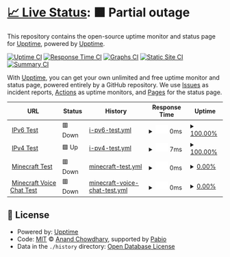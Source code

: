 # [📈 Live Status](https://upptime.github.io/upptime): <!--live status--> **🟧 Partial outage**

This repository contains the open-source uptime monitor and status page for [Upptime](https://upptime.js.org), powered by [Upptime](https://github.com/upptime/upptime).

[![Uptime CI](https://github.com/upptime/upptime/workflows/Uptime%20CI/badge.svg)](https://github.com/upptime/upptime/actions?query=workflow%3A%22Uptime+CI%22)
[![Response Time CI](https://github.com/upptime/upptime/workflows/Response%20Time%20CI/badge.svg)](https://github.com/upptime/upptime/actions?query=workflow%3A%22Response+Time+CI%22)
[![Graphs CI](https://github.com/upptime/upptime/workflows/Graphs%20CI/badge.svg)](https://github.com/upptime/upptime/actions?query=workflow%3A%22Graphs+CI%22)
[![Static Site CI](https://github.com/upptime/upptime/workflows/Static%20Site%20CI/badge.svg)](https://github.com/upptime/upptime/actions?query=workflow%3A%22Static+Site+CI%22)
[![Summary CI](https://github.com/upptime/upptime/workflows/Summary%20CI/badge.svg)](https://github.com/upptime/upptime/actions?query=workflow%3A%22Summary+CI%22)

With [Upptime](https://upptime.js.org), you can get your own unlimited and free uptime monitor and status page, powered entirely by a GitHub repository. We use [Issues](https://github.com/upptime/upptime/issues) as incident reports, [Actions](https://github.com/upptime/upptime/actions) as uptime monitors, and [Pages](https://upptime.github.io/upptime) for the status page.

<!--start: status pages-->
<!-- This summary is generated by Upptime (https://github.com/upptime/upptime) -->
<!-- Do not edit this manually, your changes will be overwritten -->
<!-- prettier-ignore -->
| URL | Status | History | Response Time | Uptime |
| --- | ------ | ------- | ------------- | ------ |
| <img alt="" src="https://icons.duckduckgo.com/ip3/null.ico" height="13"> [IPv6 Test](wyattzzzz.top) | 🟥 Down | [i-pv6-test.yml](https://github.com/WyattZZZZ/upptime_for_wyatt.top/commits/HEAD/history/i-pv6-test.yml) | <details><summary><img alt="Response time graph" src="./graphs/i-pv6-test/response-time-week.png" height="20"> 0ms</summary><br><a href="https://upptime.github.io/upptime/history/i-pv6-test"><img alt="Response time 0" src="https://img.shields.io/endpoint?url=https%3A%2F%2Fraw.githubusercontent.com%2FWyattZZZZ%2Fupptime_for_wyatt.top%2FHEAD%2Fapi%2Fi-pv6-test%2Fresponse-time.json"></a><br><a href="https://upptime.github.io/upptime/history/i-pv6-test"><img alt="24-hour response time 0" src="https://img.shields.io/endpoint?url=https%3A%2F%2Fraw.githubusercontent.com%2FWyattZZZZ%2Fupptime_for_wyatt.top%2FHEAD%2Fapi%2Fi-pv6-test%2Fresponse-time-day.json"></a><br><a href="https://upptime.github.io/upptime/history/i-pv6-test"><img alt="7-day response time 0" src="https://img.shields.io/endpoint?url=https%3A%2F%2Fraw.githubusercontent.com%2FWyattZZZZ%2Fupptime_for_wyatt.top%2FHEAD%2Fapi%2Fi-pv6-test%2Fresponse-time-week.json"></a><br><a href="https://upptime.github.io/upptime/history/i-pv6-test"><img alt="30-day response time 0" src="https://img.shields.io/endpoint?url=https%3A%2F%2Fraw.githubusercontent.com%2FWyattZZZZ%2Fupptime_for_wyatt.top%2FHEAD%2Fapi%2Fi-pv6-test%2Fresponse-time-month.json"></a><br><a href="https://upptime.github.io/upptime/history/i-pv6-test"><img alt="1-year response time 0" src="https://img.shields.io/endpoint?url=https%3A%2F%2Fraw.githubusercontent.com%2FWyattZZZZ%2Fupptime_for_wyatt.top%2FHEAD%2Fapi%2Fi-pv6-test%2Fresponse-time-year.json"></a></details> | <details><summary><a href="https://upptime.github.io/upptime/history/i-pv6-test">100.00%</a></summary><a href="https://upptime.github.io/upptime/history/i-pv6-test"><img alt="All-time uptime 100.00%" src="https://img.shields.io/endpoint?url=https%3A%2F%2Fraw.githubusercontent.com%2FWyattZZZZ%2Fupptime_for_wyatt.top%2FHEAD%2Fapi%2Fi-pv6-test%2Fuptime.json"></a><br><a href="https://upptime.github.io/upptime/history/i-pv6-test"><img alt="24-hour uptime 100.00%" src="https://img.shields.io/endpoint?url=https%3A%2F%2Fraw.githubusercontent.com%2FWyattZZZZ%2Fupptime_for_wyatt.top%2FHEAD%2Fapi%2Fi-pv6-test%2Fuptime-day.json"></a><br><a href="https://upptime.github.io/upptime/history/i-pv6-test"><img alt="7-day uptime 100.00%" src="https://img.shields.io/endpoint?url=https%3A%2F%2Fraw.githubusercontent.com%2FWyattZZZZ%2Fupptime_for_wyatt.top%2FHEAD%2Fapi%2Fi-pv6-test%2Fuptime-week.json"></a><br><a href="https://upptime.github.io/upptime/history/i-pv6-test"><img alt="30-day uptime 100.00%" src="https://img.shields.io/endpoint?url=https%3A%2F%2Fraw.githubusercontent.com%2FWyattZZZZ%2Fupptime_for_wyatt.top%2FHEAD%2Fapi%2Fi-pv6-test%2Fuptime-month.json"></a><br><a href="https://upptime.github.io/upptime/history/i-pv6-test"><img alt="1-year uptime 100.00%" src="https://img.shields.io/endpoint?url=https%3A%2F%2Fraw.githubusercontent.com%2FWyattZZZZ%2Fupptime_for_wyatt.top%2FHEAD%2Fapi%2Fi-pv6-test%2Fuptime-year.json"></a></details>
| <img alt="" src="https://icons.duckduckgo.com/ip3/null.ico" height="13"> [IPv4 Test](wyattzzzz.top) | 🟩 Up | [i-pv4-test.yml](https://github.com/WyattZZZZ/upptime_for_wyatt.top/commits/HEAD/history/i-pv4-test.yml) | <details><summary><img alt="Response time graph" src="./graphs/i-pv4-test/response-time-week.png" height="20"> 7ms</summary><br><a href="https://upptime.github.io/upptime/history/i-pv4-test"><img alt="Response time 10" src="https://img.shields.io/endpoint?url=https%3A%2F%2Fraw.githubusercontent.com%2FWyattZZZZ%2Fupptime_for_wyatt.top%2FHEAD%2Fapi%2Fi-pv4-test%2Fresponse-time.json"></a><br><a href="https://upptime.github.io/upptime/history/i-pv4-test"><img alt="24-hour response time 18" src="https://img.shields.io/endpoint?url=https%3A%2F%2Fraw.githubusercontent.com%2FWyattZZZZ%2Fupptime_for_wyatt.top%2FHEAD%2Fapi%2Fi-pv4-test%2Fresponse-time-day.json"></a><br><a href="https://upptime.github.io/upptime/history/i-pv4-test"><img alt="7-day response time 7" src="https://img.shields.io/endpoint?url=https%3A%2F%2Fraw.githubusercontent.com%2FWyattZZZZ%2Fupptime_for_wyatt.top%2FHEAD%2Fapi%2Fi-pv4-test%2Fresponse-time-week.json"></a><br><a href="https://upptime.github.io/upptime/history/i-pv4-test"><img alt="30-day response time 8" src="https://img.shields.io/endpoint?url=https%3A%2F%2Fraw.githubusercontent.com%2FWyattZZZZ%2Fupptime_for_wyatt.top%2FHEAD%2Fapi%2Fi-pv4-test%2Fresponse-time-month.json"></a><br><a href="https://upptime.github.io/upptime/history/i-pv4-test"><img alt="1-year response time 10" src="https://img.shields.io/endpoint?url=https%3A%2F%2Fraw.githubusercontent.com%2FWyattZZZZ%2Fupptime_for_wyatt.top%2FHEAD%2Fapi%2Fi-pv4-test%2Fresponse-time-year.json"></a></details> | <details><summary><a href="https://upptime.github.io/upptime/history/i-pv4-test">100.00%</a></summary><a href="https://upptime.github.io/upptime/history/i-pv4-test"><img alt="All-time uptime 76.21%" src="https://img.shields.io/endpoint?url=https%3A%2F%2Fraw.githubusercontent.com%2FWyattZZZZ%2Fupptime_for_wyatt.top%2FHEAD%2Fapi%2Fi-pv4-test%2Fuptime.json"></a><br><a href="https://upptime.github.io/upptime/history/i-pv4-test"><img alt="24-hour uptime 100.00%" src="https://img.shields.io/endpoint?url=https%3A%2F%2Fraw.githubusercontent.com%2FWyattZZZZ%2Fupptime_for_wyatt.top%2FHEAD%2Fapi%2Fi-pv4-test%2Fuptime-day.json"></a><br><a href="https://upptime.github.io/upptime/history/i-pv4-test"><img alt="7-day uptime 100.00%" src="https://img.shields.io/endpoint?url=https%3A%2F%2Fraw.githubusercontent.com%2FWyattZZZZ%2Fupptime_for_wyatt.top%2FHEAD%2Fapi%2Fi-pv4-test%2Fuptime-week.json"></a><br><a href="https://upptime.github.io/upptime/history/i-pv4-test"><img alt="30-day uptime 87.63%" src="https://img.shields.io/endpoint?url=https%3A%2F%2Fraw.githubusercontent.com%2FWyattZZZZ%2Fupptime_for_wyatt.top%2FHEAD%2Fapi%2Fi-pv4-test%2Fuptime-month.json"></a><br><a href="https://upptime.github.io/upptime/history/i-pv4-test"><img alt="1-year uptime 76.21%" src="https://img.shields.io/endpoint?url=https%3A%2F%2Fraw.githubusercontent.com%2FWyattZZZZ%2Fupptime_for_wyatt.top%2FHEAD%2Fapi%2Fi-pv4-test%2Fuptime-year.json"></a></details>
| <img alt="" src="https://icons.duckduckgo.com/ip3/null.ico" height="13"> [Minecraft Test](minecraft.wyattzzzz.top) | 🟥 Down | [minecraft-test.yml](https://github.com/WyattZZZZ/upptime_for_wyatt.top/commits/HEAD/history/minecraft-test.yml) | <details><summary><img alt="Response time graph" src="./graphs/minecraft-test/response-time-week.png" height="20"> 0ms</summary><br><a href="https://upptime.github.io/upptime/history/minecraft-test"><img alt="Response time 45" src="https://img.shields.io/endpoint?url=https%3A%2F%2Fraw.githubusercontent.com%2FWyattZZZZ%2Fupptime_for_wyatt.top%2FHEAD%2Fapi%2Fminecraft-test%2Fresponse-time.json"></a><br><a href="https://upptime.github.io/upptime/history/minecraft-test"><img alt="24-hour response time 0" src="https://img.shields.io/endpoint?url=https%3A%2F%2Fraw.githubusercontent.com%2FWyattZZZZ%2Fupptime_for_wyatt.top%2FHEAD%2Fapi%2Fminecraft-test%2Fresponse-time-day.json"></a><br><a href="https://upptime.github.io/upptime/history/minecraft-test"><img alt="7-day response time 0" src="https://img.shields.io/endpoint?url=https%3A%2F%2Fraw.githubusercontent.com%2FWyattZZZZ%2Fupptime_for_wyatt.top%2FHEAD%2Fapi%2Fminecraft-test%2Fresponse-time-week.json"></a><br><a href="https://upptime.github.io/upptime/history/minecraft-test"><img alt="30-day response time 0" src="https://img.shields.io/endpoint?url=https%3A%2F%2Fraw.githubusercontent.com%2FWyattZZZZ%2Fupptime_for_wyatt.top%2FHEAD%2Fapi%2Fminecraft-test%2Fresponse-time-month.json"></a><br><a href="https://upptime.github.io/upptime/history/minecraft-test"><img alt="1-year response time 45" src="https://img.shields.io/endpoint?url=https%3A%2F%2Fraw.githubusercontent.com%2FWyattZZZZ%2Fupptime_for_wyatt.top%2FHEAD%2Fapi%2Fminecraft-test%2Fresponse-time-year.json"></a></details> | <details><summary><a href="https://upptime.github.io/upptime/history/minecraft-test">0.00%</a></summary><a href="https://upptime.github.io/upptime/history/minecraft-test"><img alt="All-time uptime 5.94%" src="https://img.shields.io/endpoint?url=https%3A%2F%2Fraw.githubusercontent.com%2FWyattZZZZ%2Fupptime_for_wyatt.top%2FHEAD%2Fapi%2Fminecraft-test%2Fuptime.json"></a><br><a href="https://upptime.github.io/upptime/history/minecraft-test"><img alt="24-hour uptime 0.00%" src="https://img.shields.io/endpoint?url=https%3A%2F%2Fraw.githubusercontent.com%2FWyattZZZZ%2Fupptime_for_wyatt.top%2FHEAD%2Fapi%2Fminecraft-test%2Fuptime-day.json"></a><br><a href="https://upptime.github.io/upptime/history/minecraft-test"><img alt="7-day uptime 0.00%" src="https://img.shields.io/endpoint?url=https%3A%2F%2Fraw.githubusercontent.com%2FWyattZZZZ%2Fupptime_for_wyatt.top%2FHEAD%2Fapi%2Fminecraft-test%2Fuptime-week.json"></a><br><a href="https://upptime.github.io/upptime/history/minecraft-test"><img alt="30-day uptime 1.38%" src="https://img.shields.io/endpoint?url=https%3A%2F%2Fraw.githubusercontent.com%2FWyattZZZZ%2Fupptime_for_wyatt.top%2FHEAD%2Fapi%2Fminecraft-test%2Fuptime-month.json"></a><br><a href="https://upptime.github.io/upptime/history/minecraft-test"><img alt="1-year uptime 5.94%" src="https://img.shields.io/endpoint?url=https%3A%2F%2Fraw.githubusercontent.com%2FWyattZZZZ%2Fupptime_for_wyatt.top%2FHEAD%2Fapi%2Fminecraft-test%2Fuptime-year.json"></a></details>
| <img alt="" src="https://icons.duckduckgo.com/ip3/null.ico" height="13"> [Minecraft Voice Chat Test](minecraft.wyattzzzz.top) | 🟥 Down | [minecraft-voice-chat-test.yml](https://github.com/WyattZZZZ/upptime_for_wyatt.top/commits/HEAD/history/minecraft-voice-chat-test.yml) | <details><summary><img alt="Response time graph" src="./graphs/minecraft-voice-chat-test/response-time-week.png" height="20"> 0ms</summary><br><a href="https://upptime.github.io/upptime/history/minecraft-voice-chat-test"><img alt="Response time 455" src="https://img.shields.io/endpoint?url=https%3A%2F%2Fraw.githubusercontent.com%2FWyattZZZZ%2Fupptime_for_wyatt.top%2FHEAD%2Fapi%2Fminecraft-voice-chat-test%2Fresponse-time.json"></a><br><a href="https://upptime.github.io/upptime/history/minecraft-voice-chat-test"><img alt="24-hour response time 0" src="https://img.shields.io/endpoint?url=https%3A%2F%2Fraw.githubusercontent.com%2FWyattZZZZ%2Fupptime_for_wyatt.top%2FHEAD%2Fapi%2Fminecraft-voice-chat-test%2Fresponse-time-day.json"></a><br><a href="https://upptime.github.io/upptime/history/minecraft-voice-chat-test"><img alt="7-day response time 0" src="https://img.shields.io/endpoint?url=https%3A%2F%2Fraw.githubusercontent.com%2FWyattZZZZ%2Fupptime_for_wyatt.top%2FHEAD%2Fapi%2Fminecraft-voice-chat-test%2Fresponse-time-week.json"></a><br><a href="https://upptime.github.io/upptime/history/minecraft-voice-chat-test"><img alt="30-day response time 0" src="https://img.shields.io/endpoint?url=https%3A%2F%2Fraw.githubusercontent.com%2FWyattZZZZ%2Fupptime_for_wyatt.top%2FHEAD%2Fapi%2Fminecraft-voice-chat-test%2Fresponse-time-month.json"></a><br><a href="https://upptime.github.io/upptime/history/minecraft-voice-chat-test"><img alt="1-year response time 455" src="https://img.shields.io/endpoint?url=https%3A%2F%2Fraw.githubusercontent.com%2FWyattZZZZ%2Fupptime_for_wyatt.top%2FHEAD%2Fapi%2Fminecraft-voice-chat-test%2Fresponse-time-year.json"></a></details> | <details><summary><a href="https://upptime.github.io/upptime/history/minecraft-voice-chat-test">0.00%</a></summary><a href="https://upptime.github.io/upptime/history/minecraft-voice-chat-test"><img alt="All-time uptime 5.94%" src="https://img.shields.io/endpoint?url=https%3A%2F%2Fraw.githubusercontent.com%2FWyattZZZZ%2Fupptime_for_wyatt.top%2FHEAD%2Fapi%2Fminecraft-voice-chat-test%2Fuptime.json"></a><br><a href="https://upptime.github.io/upptime/history/minecraft-voice-chat-test"><img alt="24-hour uptime 0.00%" src="https://img.shields.io/endpoint?url=https%3A%2F%2Fraw.githubusercontent.com%2FWyattZZZZ%2Fupptime_for_wyatt.top%2FHEAD%2Fapi%2Fminecraft-voice-chat-test%2Fuptime-day.json"></a><br><a href="https://upptime.github.io/upptime/history/minecraft-voice-chat-test"><img alt="7-day uptime 0.00%" src="https://img.shields.io/endpoint?url=https%3A%2F%2Fraw.githubusercontent.com%2FWyattZZZZ%2Fupptime_for_wyatt.top%2FHEAD%2Fapi%2Fminecraft-voice-chat-test%2Fuptime-week.json"></a><br><a href="https://upptime.github.io/upptime/history/minecraft-voice-chat-test"><img alt="30-day uptime 1.38%" src="https://img.shields.io/endpoint?url=https%3A%2F%2Fraw.githubusercontent.com%2FWyattZZZZ%2Fupptime_for_wyatt.top%2FHEAD%2Fapi%2Fminecraft-voice-chat-test%2Fuptime-month.json"></a><br><a href="https://upptime.github.io/upptime/history/minecraft-voice-chat-test"><img alt="1-year uptime 5.94%" src="https://img.shields.io/endpoint?url=https%3A%2F%2Fraw.githubusercontent.com%2FWyattZZZZ%2Fupptime_for_wyatt.top%2FHEAD%2Fapi%2Fminecraft-voice-chat-test%2Fuptime-year.json"></a></details>

<!--end: status pages-->

## 📄 License

- Powered by: [Upptime](https://github.com/upptime/upptime)
- Code: [MIT](./LICENSE) © [Anand Chowdhary](https://anandchowdhary.com), supported by [Pabio](https://pabio.com)
- Data in the `./history` directory: [Open Database License](https://opendatacommons.org/licenses/odbl/1-0/)
